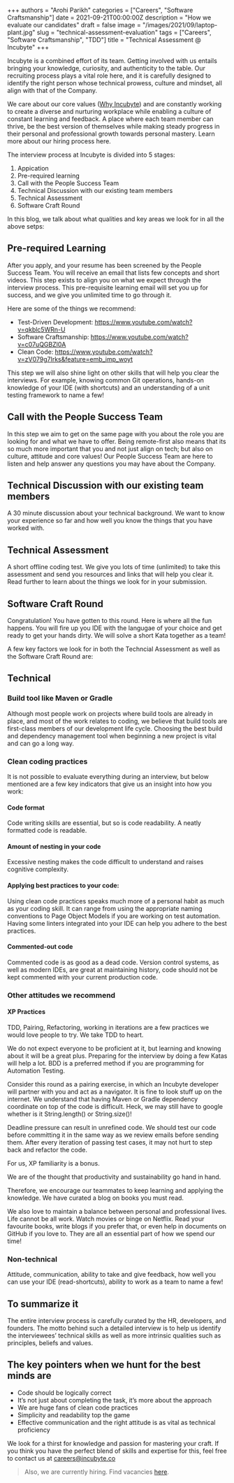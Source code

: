 +++
authors = "Arohi Parikh"
categories = ["Careers", "Software Craftsmanship"]
date = 2021-09-21T00:00:00Z
description = "How we evaluate our candidates"
draft = false
image = "/images/2021/09/laptop-plant.jpg"
slug = "technical-assessment-evaluation"
tags = ["Careers", "Software Craftsmanship", "TDD"]
title = "Technical Assessment @ Incubyte"
+++

Incubyte is a combined effort of its team. Getting involved with us entails bringing your knowledge, curiosity, and authenticity to the table. Our recruiting process plays a vital role here, and it is carefully designed to identify the right person whose technical prowess, culture and mindset, all align with that of the Company.

We care about our core values ([Why Incubyte](https://blog.incubyte.co/blog/why-incubyte/)) and are constantly working to create a diverse and nurturing workplace while enabling a culture of constant learning and feedback. A place where each team member can thrive, be the best version of themselves while making steady progress in their personal and professional growth towards personal mastery. Learn more about our hiring process here.

The interview process at Incubyte is divided into 5 stages:

1. Appication
2. Pre-required learning
3. Call with the People Success Team
4. Technical Discussion with our existing team members
5. Technical Assessment
6. Software Craft Round

In this blog, we talk about what qualities and key areas we look for in all the above setps:

## Pre-required Learning
After you apply, and your resume has been screened by the People Success Team. You will receive an email that lists few concepts and short videos. This step exists to align you on what we expect through the interview process. This pre-requisite learning email will set you up for success, and we give you unlimited time to go through it.

Here are some of the things we recommend: 
- Test-Driven Development: https://www.youtube.com/watch?v=qkblc5WRn-U
- Software Craftsmanship: https://www.youtube.com/watch?v=c07uQGBZl0A
- Clean Code: https://www.youtube.com/watch?v=zV079g7Irks&feature=emb_imp_woyt

This step we will also shine light on other skills that will help you clear the interviews. For example, knowing common Git operations, hands-on knowledge of your IDE (with shortcuts) and an understanding of a unit testing framework to name a few!

## Call with the People Success Team
In this step we aim to get on the same page with you about the role you are looking for and what we have to offer. Being remote-first also means that its so much more important that you and not just align on tech; but also on culture, attitude and core values! Our People Success Team are here to listen and help answer any questions you may have about the Company.

## Technical Discussion with our existing team members
A 30 minute discussion about your technical background. We want to know your experience so far and how well you know the things that you have worked with.

## Technical Assessment
A short offline coding test. We give you lots of time (unlimited) to take this assessment and send you resources and links that will help you clear it. Read further to learn about the things we look for in your submission.

## Software Craft Round
Congratulation! You have gotten to this round. Here is where all the fun happens. You will fire up you IDE with the langugae of your choice and get ready to get your hands dirty. We will solve a short Kata together as a team!

A few key factors we look for in both the Techncial Assessment as well as the Software Craft Round are:

## Technical

### Build tool like Maven or Gradle

Although most people work on projects where build tools are already in place, and most of the work relates to coding, we believe that build tools are first-class members of our development life cycle. Choosing the best build and dependency management tool when beginning a new project is vital and can go a long way.

### Clean coding practices

It is not possible to evaluate everything during an interview, but below mentioned are a few key indicators that give us an insight into how you work:

#### Code format

Code writing skills are essential, but so is code readability. A neatly formatted code is readable.

#### Amount of nesting in your code

Excessive nesting makes the code difficult to understand and raises cognitive complexity.

#### Applying best practices to your code:

Using clean code practices speaks much more of a personal habit as much as your coding skill. It can range from using the appropriate naming conventions to Page Object Models if you are working on test automation. Having some linters integrated into your IDE can help you adhere to the best practices.

#### Commented-out code

Commented code is as good as a dead code. Version control systems, as well as modern IDEs, are great at maintaining history, code should not be kept commented with your current production code.

### Other attitudes we recommend

#### XP Practices

TDD, Pairing, Refactoring, working in iterations are a few practices we would love people to try. We take TDD to heart.

We do not expect everyone to be proficient at it, but learning and knowing about it will be a great plus. Preparing for the interview by doing a few Katas will help a lot. BDD is a preferred method if you are programming for Automation Testing.

Consider this round as a pairing exercise, in which an Incubyte developer will partner with you and act as a navigator. It is fine to look stuff up on the internet. We understand that having Maven or Gradle dependency coordinate on top of the code is difficult.
Heck, we may still have to google whether is it String.length() or String.size()!

Deadline pressure can result in unrefined code.
We should test our code before committing it in the same way as we review emails before sending them. After every iteration of passing test cases, it may not hurt to step back and refactor the code.

For us, XP familiarity is a bonus.

We are of the thought that productivity and sustainability go hand in hand.

Therefore, we encourage our teammates to keep learning and applying the knowledge. We have curated a blog on books you must read.

We also love to maintain a balance between personal and professional lives.
Life cannot be all work. Watch movies or binge on Netflix. Read your favourite books, write blogs if you prefer that, or even help in documents on GitHub if you love to. They are all an essential part of how we spend our time!

### Non-technical
Attitude, communication, ability to take and give feedback, how well you can use your IDE (read-shortcuts), ability to work as a team to name a few!

## To summarize it

The entire interview process is carefully curated by the HR, developers, and founders.
The motto behind such a detailed interview is to help us identify the interviewees’ technical skills as well as more intrinsic qualities such as principles, beliefs and values.

## The key pointers when we hunt for the best minds are

- Code should be logically correct
- It’s not just about completing the task, it’s more about the approach
- We are huge fans of clean code practices
- Simplicity and readability top the game
- Effective communication and the right attitude is as vital as technical proficiency

We look for a thirst for knowledge and passion for mastering your craft. If you think you have the perfect blend of skills and expertise for this, feel free to contact us at careers@incubyte.co

> Also, we are currently hiring. Find vacancies [here](https://incubyte.co/careers).
